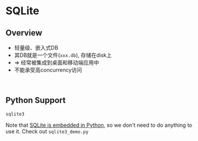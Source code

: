 # SQLite

## Overview

* 轻量级、嵌入式DB
* 其DB就是一个文件(`xxx.db`), 存储在disk上
* => 经常被集成到桌面和移动端应用中
* 不能承受高concurrency访问

<br>

## Python Support

`sqlite3`

Note that <u>SQLite is embedded in Python</u>, so we don't need to do anything to use it. Check out `sqlite3_demo.py`

